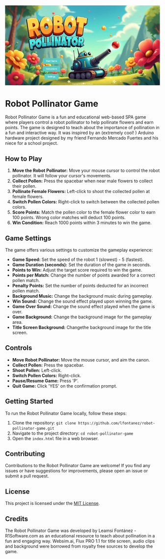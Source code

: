![Robot Pollinator Logo](robot-pollinator-game.jpg)

# Robot Pollinator Game

Robot Pollinator Game is a fun and educational web-based SPA game where players control a robot pollinator to help pollinate flowers and earn points. The game is designed to teach about the importance of pollination in a fun and interactive way.
It was inspired by an (extremely cool! ) Arduino hardware project designed by my friend Fernando Mercado Fuertes and his niece for a school project.

## How to Play

1. **Move the Robot Pollinator:** Move your mouse cursor to control the robot pollinator. It will follow your cursor's movements.
2. **Collect Pollen:** Press the spacebar when near male flowers to collect their pollen.
3. **Pollinate Female Flowers:** Left-click to shoot the collected pollen at female flowers.
4. **Switch Pollen Colors:** Right-click to switch between the collected pollen colors.
5. **Score Points:** Match the pollen color to the female flower color to earn 100 points. Wrong color matches will deduct 100 points.
6. **Win Condition:** Reach 1000 points within 3 minutes to win the game.

## Game Settings

The game offers various settings to customize the gameplay experience:

- **Game Speed:** Set the speed of the robot 1 (slowest) - 5 (fastest).
- **Game Duration (seconds):** Set the duration of the game in seconds.
- **Points to Win:** Adjust the target score required to win the game.
- **Points per Match:** Change the number of points awarded for a correct pollen match.
- **Penalty Points:** Set the number of points deducted for an incorrect pollen match.
- **Background Music:** Change the background music during gameplay.
- **Win Sound:** Change the sound effect played upon winning the game.
- **Game Over Sound:** Change the sound effect played when the game is over.
- **Game Background:** Change the background image for the gameplay area.
- **Title Screen Background:** Changethe background image for the title screen.

## Controls

- **Move Robot Pollinator:** Move the mouse cursor, and aim the canon.
- **Collect Pollen:** Press the spacebar.
- **Shoot Pollen:** Left-click.
- **Switch Pollen Colors:** Right-click.
- **Pause/Resume Game:** Press 'P'.
- **Quit Game:** Click 'YES' on the confirmation prompt.

## Getting Started

To run the Robot Pollinator Game locally, follow these steps:

1. Clone the repository: `git clone https://github.com/lfontanez/robot-pollinator-game.git`
2. Navigate to the project directory: `cd robot-pollinator-game`
3. Open the `index.html` file in a web browser.

## Contributing

Contributions to the Robot Pollinator Game are welcome! If you find any issues or have suggestions for improvements, please open an issue or submit a pull request.

## License

This project is licensed under the [MIT License](LICENSE).

## Credits

The Robot Pollinator Game was developed by Leamsi Fontánez - R1Software.com as an educational resource to teach about pollination in a fun and engaging way.
Websim.ai, Flux PRO 1.1 for title screen, audio clips and background were borrowed from royalty free sources to develop the game.